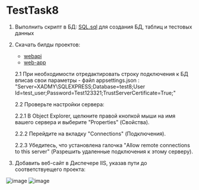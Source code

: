 # TestTask8
1. Выполнить скрипт в БД: [SQL.sql](https://github.com/mihail2771/TestTask8/blob/main/SQL.sql) для создания БД, таблиц и тестовых данных

2. Скачать билды проектов:
   - [webapi](https://download-directory.github.io/?url=https%3A%2F%2Fgithub.com%2Fmihail2771%2FTestTask8%2Ftree%2Fmain%2Fwebapi%2Fbin%2FRelease%2Fnet8.0%2Fpublish) 
   - [web-app ](https://download-directory.github.io/?url=https%3A%2F%2Fgithub.com%2Fmihail2771%2FTestTask8%2Ftree%2Fmain%2Fweb-app%2Fbuild)

   2.1 При необходимости отредактировать строку подключения к БД  вписав свои параметры - файл appsettings.json : "Server=XADMY\\SQLEXPRESS;Database=test8;User Id=test_user;Password=Test123321;TrustServerCertificate=True;"

   2.2 Проверьте настройки сервера:
      
      2.2.1 В Object Explorer, щелкните правой кнопкой мыши на имя вашего сервера и выберите "Properties" (Свойства).
      
      2.2.2 Перейдите на вкладку "Connections" (Подключения).
      
      2.2.3 Убедитесь, что установлена галочка "Allow remote connections to this server" (Разрешить удаленные подключения к этому серверу).
      

3. Добавить веб-сайт в Диспечере IIS, указав пути до соответствуещего проекта:

![image](https://github.com/mihail2771/TestTask8/assets/47285121/9fc27d1d-4853-449f-91ad-a43020e73167)
![image](https://github.com/mihail2771/TestTask8/assets/47285121/82647d02-efaa-4b72-940c-647a9a0d3dc4)

